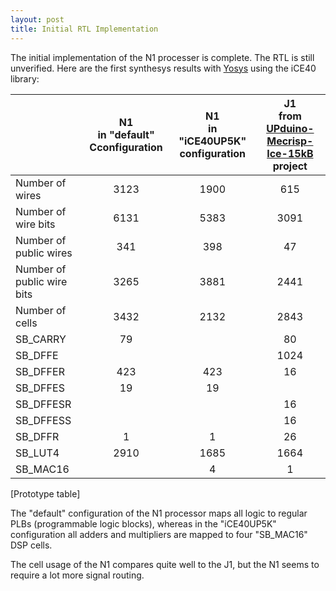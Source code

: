 ```yaml
---
layout: post
title: Initial RTL Implementation
---
```


The initial implementation of the N1 processer is complete. The RTL is still unverified. 
Here are the first synthesys results with [Yosys](https://github.com/cliffordwolf/yosys) using the iCE40 library:

|                          | N1 <br> in "default" Cconfiguration | N1 <br> in "iCE40UP5K" configuration | J1<br> from [UPduino-Mecrisp-Ice-15kB](https://github.com/igor-m/UPduino-Mecrisp-Ice-15kB) project |
-------------------------- | :---------------------------------: | :----------------------------------: | :------------------------------------------------------------------------------------------------: |
Number of wires            |  3123                               | 1900                                 |   615                                                                                              |
Number of wire bits        |  6131                               | 5383                                 |  3091                                                                                              |
Number of public wires     |   341                               |  398                                 |    47                                                                                              |
Number of public wire bits |  3265                               | 3881                                 |  2441                                                                                              |
Number of cells            |  3432                               | 2132                                 |  2843                                                                                              |
SB_CARRY                   |    79                               |                                      |    80                                                                                              |
SB_DFFE                    |                                     |                                      |  1024                                                                                              |
SB_DFFER                   |   423                               |  423                                 |    16                                                                                              |
SB_DFFES                   |    19                               |   19                                 |                                                                                                    |
SB_DFFESR                  |                                     |                                      |    16                                                                                              |
SB_DFFESS                  |                                     |                                      |    16                                                                                              |
SB_DFFR                    |     1                               |    1                                 |    26                                                                                              |
SB_LUT4                    |  2910                               | 1685                                 |  1664                                                                                              |
SB_MAC16                   |                                     |    4                                 |     1                                                                                              |
[Prototype table]


The "default" configuration of the N1 processor maps all logic to regular PLBs (programmable logic blocks),
whereas in the "iCE40UP5K" configuration all adders and multipliers are mapped to four "SB_MAC16" DSP cells.

The cell usage of the N1 compares quite well to the J1, but the N1 seems to require a lot more signal routing. 
